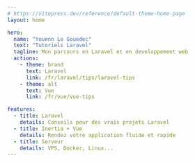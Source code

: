```yaml
---
# https://vitepress.dev/reference/default-theme-home-page
layout: home

hero:
  name: "Youenn Le Gouedec"
  text: "Tutoriels Laravel"
  tagline: Mon parcours en Laravel et en developpement web
  actions:
    - theme: brand
      text: Laravel
      link: /fr/laravel/tips/laravel-tips
    - theme: alt
      text: Vue
      link: /fr/vue/vue-tips

features:
  - title: Laravel
    details: Conseils pour des vrais projets Laravel
  - title: Inertia + Vue
    details: Rendez votre application fluide et rapide
  - title: Serveur
    details: VPS, Docker, Linux...
---
```

